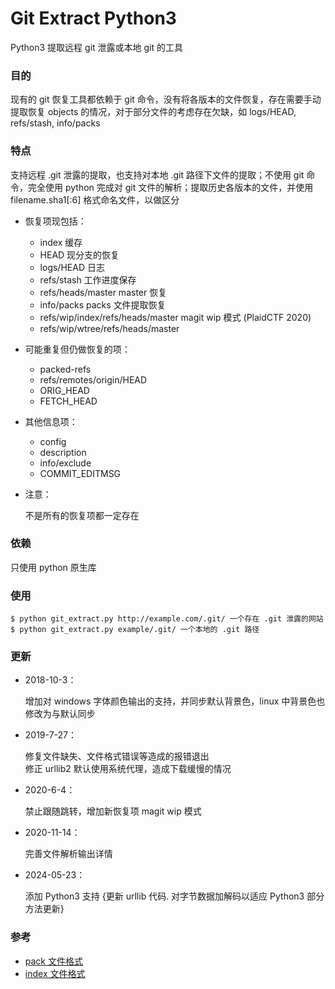 # Git Extract Python3

Python3 提取远程 git 泄露或本地 git 的工具

### 目的

现有的 git 恢复工具都依赖于 git 命令，没有将各版本的文件恢复，存在需要手动提取恢复 objects 的情况，对于部分文件的考虑存在欠缺，如 logs/HEAD, refs/stash, info/packs

### 特点

支持远程 .git 泄露的提取，也支持对本地 .git 路径下文件的提取；不使用 git 命令，完全使用 python 完成对 git 文件的解析；提取历史各版本的文件，并使用 filename.sha1[:6] 格式命名文件，以做区分

- 恢复项现包括：

    - index 缓存
    - HEAD 现分支的恢复
    - logs/HEAD 日志
    - refs/stash 工作进度保存
    - refs/heads/master master 恢复
    - info/packs packs 文件提取恢复
    - refs/wip/index/refs/heads/master magit wip 模式 (PlaidCTF 2020)
    - refs/wip/wtree/refs/heads/master

- 可能重复但仍做恢复的项：

    - packed-refs
    - refs/remotes/origin/HEAD
    - ORIG_HEAD
    - FETCH_HEAD

- 其他信息项：

    - config
    - description
    - info/exclude
    - COMMIT_EDITMSG

- 注意：

    不是所有的恢复项都一定存在

### 依赖

只使用 python 原生库

### 使用

```
$ python git_extract.py http://example.com/.git/ 一个存在 .git 泄露的网站
$ python git_extract.py example/.git/ 一个本地的 .git 路径
```

### 更新

- 2018-10-3：

    增加对 windows 字体颜色输出的支持，并同步默认背景色，linux 中背景色也修改为与默认同步

- 2019-7-27：

    修复文件缺失、文件格式错误等造成的报错退出  
    修正 urllib2 默认使用系统代理，造成下载缓慢的情况 

- 2020-6-4：
    
    禁止跟随跳转，增加新恢复项 magit wip 模式

- 2020-11-14：
    
    完善文件解析输出详情

- 2024-05-23：
    
    添加 Python3 支持
    {更新 urllib 代码.
    对字节数据加解码以适应 Python3 部分方法更新}


### 参考
- [pack 文件格式](https://git-scm.com/docs/pack-format) 
- [index 文件格式](https://git-scm.com/docs/index-format) 
